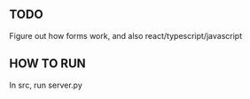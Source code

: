 TODO
--------------------------------------
Figure out how forms work, and also react/typescript/javascript

HOW TO RUN
---------------------------------------
In src, run server.py
